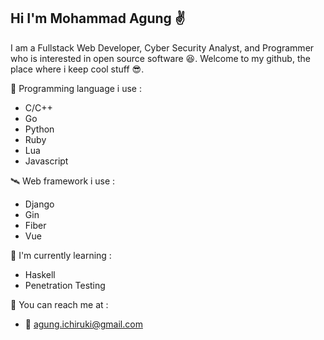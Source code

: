 ## Hi I'm Mohammad Agung ✌️

I am a Fullstack Web Developer, Cyber Security Analyst, and Programmer who is interested in open source software 😆. Welcome to my github, the place where i keep cool stuff 😎.

🚀 Programming language i use :
- C/C++
- Go
- Python
- Ruby
- Lua
- Javascript


🛰️ Web framework i use :
- Django
- Gin
- Fiber
- Vue

🌱 I'm currently learning :
- Haskell
- Penetration Testing

🎃 You can reach me at :
- 📧 agung.ichiruki@gmail.com


<!--
**agungichiruki/agungichiruki** is a ✨ _special_ ✨ repository because its `README.md` (this file) appears on your GitHub profile.

Here are some ideas to get you started:

- 🔭 I’m currently working on ...
- 🌱 I’m currently learning ...
- 👯 I’m looking to collaborate on ...
- 🤔 I’m looking for help with ...
- 💬 Ask me about ...
- 📫 How to reach me: ...
- 😄 Pronouns: ...
- ⚡ Fun fact: ...
-->

